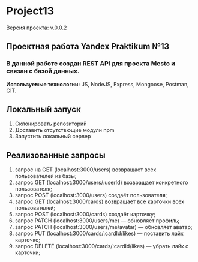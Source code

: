 # Project13

Версия проекта: v.0.0.2

## Проектная работа Yandex Praktikum №13

### В данной работе создан REST API для проекта Mesto и связан с базой данных.

__Используемые технологии:__ JS, NodeJS, Express, Mongoose, Postman, GIT.

## Локальный запуск
1. Склонировать репозиторий
2. Доставить отсутствющие модули npm
3. Запустить локальный сервер

## Реализованные запросы
1. запрос на GET (localhost:3000/users) возвращает всех пользователей из базы;
2. запрос GET (localhost:3000/users/:userId) возвращает конкретного пользователя;
3. запрос POST (localhost:3000/users) создаёт пользователя;
4. запрос GET (localhost:3000/cards) возвращает все карточки всех пользователей;
5. запрос POST (localhost:3000/cards) создаёт карточку;
6. запрос PATCH (localhost:3000/users/me) — обновляет профиль;
7. запрос PATCH (localhost:3000/users/me/avatar) — обновляет аватар;
8. запрос PUT (localhost:3000/cards/:cardId/likes) — поставить лайк карточке;
9. запрос DELETE (localhost:3000/cards/:cardId/likes) — убрать лайк с карточки;
